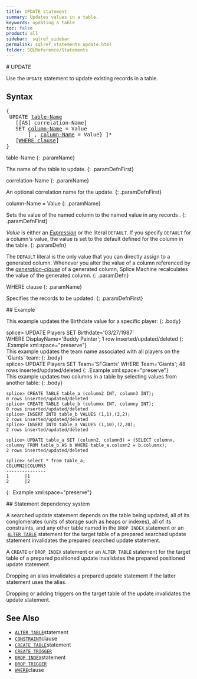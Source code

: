 ```yaml
---
title: UPDATE statement
summary: Updates values in a table.
keywords: updating a table
toc: false
product: all
sidebar:  sqlref_sidebar
permalink: sqlref_statements_update.html
folder: SQLReference/Statements
---
```

<section>
<div class="TopicContent" data-swiftype-index="true" markdown="1">
# UPDATE

Use the `UPDATE` statement to update existing records in a table.

## Syntax

<div class="fcnWrapperWide"><pre class="FcnSyntax">
{
 UPDATE <a href="sqlref_identifiers_types.html#TableName">table-Name</a>
   [[AS] correlation-Name]
   SET <a href="sqlref_identifiers_types.html#ColumnName">column-Name</a> = Value
       [ , <a href="sqlref_identifiers_types.html#ColumnName">column-Name</a> = Value} ]*
   [<a href="sqlref_clauses_where.html">WHERE clause</a>]
}</pre>

</div>
<div class="paramList" markdown="1">
table-Name
{: .paramName}

The name of the table to update.
{: .paramDefnFirst}

correlation-Name
{: .paramName}

An optional correlation name for the update.
{: .paramDefnFirst}

column-Name = Value
{: .paramName}

Sets the value of the named column to the named value in any records .
{: .paramDefnFirst}

*Value* is either an *[Expression](sqlref_expressions_about.html)* or
the literal `DEFAULT`. If you specify `DEFAULT` for a column's value,
the value is set to the default defined for the column in the table.
{: .paramDefn}

The `DEFAULT` literal is the only value that you can directly assign to
a generated column. Whenever you alter the value of a column referenced
by the *[generation-clause](sqlref_statements_generationclause.html)* of
a generated column, Splice Machine recalculates the value of the
generated column.
{: .paramDefn}

WHERE clause
{: .paramName}

Specifies the records to be updated.
{: .paramDefnFirst}

</div>
## Example

This example updates the Birthdate value for a specific player:
{: .body}

<div class="preWrapperWide" markdown="1">
    splice> UPDATE Players
       SET Birthdate='03/27/1987'
       WHERE DisplayName='Buddy Painter';
    1 row inserted/updated/deleted
{: .Example xml:space="preserve"}

</div>
This example updates the team name associated with all players on the
`Giants` team:
{: .body}

<div class="preWrapperWide" markdown="1">
    splice> UPDATE Players
       SET Team='SFGiants'
       WHERE Team='Giants';
    48 rows inserted/updated/deleted
{: .Example xml:space="preserve"}

</div>
This example updates two columns in a table by selecting values from another table:
{: .body}

<div class="preWrapperWide" markdown="1">

    splice> CREATE TABLE table_a (column2 INT, column3 INT);
    0 rows inserted/updated/deleted
    splice> CREATE TABLE table_b (columnx INT, columny INT);
    0 rows inserted/updated/deleted
    splice> INSERT INTO table_b VALUES (1,1),(2,2);
    2 rows inserted/updated/deleted
    splice> INSERT INTO table_a VALUES (1,10),(2,20);
    2 rows inserted/updated/deleted

    splice> UPDATE table_a SET (column2, column3) = (SELECT columnx, columny FROM table_b AS b WHERE table_a.column2 = b.columnx);
    2 rows inserted/updated/deleted

    splice> select * from table_a;
    COLUMN2|COLUMN3
    ---------------
    1      |1
    2      |2
{: .Example xml:space="preserve"}

</div>
## Statement dependency system

A searched update statement depends on the table being updated, all of
its conglomerates (units of storage such as heaps or indexes), all of
its constraints, and any other table named in the `DROP
			INDEX` statement or an &nbsp;[`ALTER
TABLE`](sqlref_statements_altertable.html) statement for the target
table of a prepared searched update statement invalidates the prepared
searched update statement.

A `CREATE` or `DROP INDEX` statement or an `ALTER TABLE` statement for
the target table of a prepared positioned update invalidates the
prepared positioned update statement.

Dropping an alias invalidates a prepared update statement if the latter
statement uses the alias.

Dropping or adding triggers on the target table of the update
invalidates the update statement.

## See Also

* [`ALTER TABLE`](sqlref_statements_altertable.html)statement
* [`CONSTRAINT`](sqlref_clauses_constraint.html)clause
* [`CREATE TABLE`](sqlref_statements_createtable.html)statement
* [`CREATE TRIGGER`](sqlref_statements_createtrigger.html)
* [`DROP INDEX`](sqlref_statements_dropindex.html)statement
* [`DROP TRIGGER`](sqlref_statements_droptrigger.html)
* [`WHERE`](sqlref_clauses_where.html)clause

</div>
</section>
